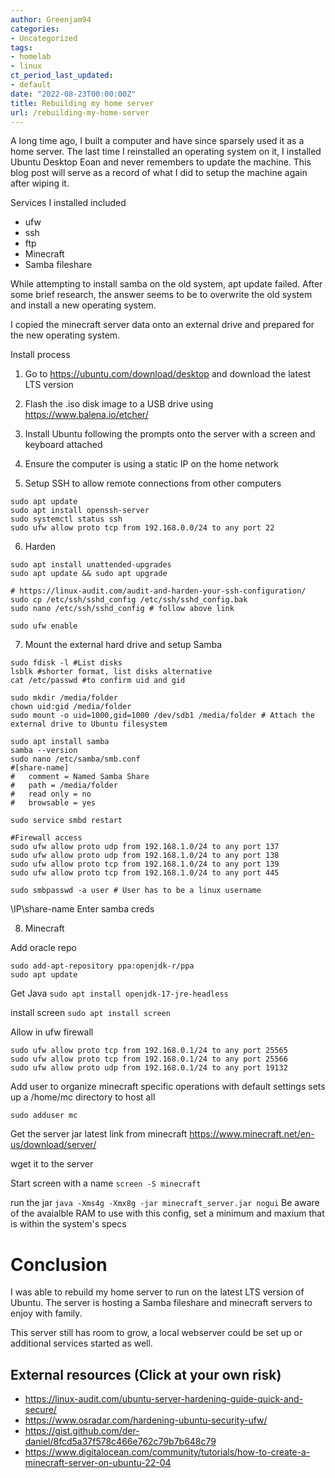 ```yaml
---
author: Greenjam94
categories:
- Uncategorized
tags:
- homelab
- linux
ct_period_last_updated:
- default
date: "2022-08-23T00:00:00Z"
title: Rebuilding my home server
url: /rebuilding-my-home-server
---
```


A long time ago, I built a computer and have since sparsely used it as a home server.
The last time I reinstalled an operating system on it, I installed Ubuntu Desktop Eoan 
and never remembers to update the machine. This blog post will serve as a record of what
I did to setup the machine again after wiping it.

Services I installed included
- ufw
- ssh
- ftp
- Minecraft
- Samba fileshare

While attempting to install samba on the old system, apt update failed.
After some brief research, the answer seems to be to overwrite the old system and install a new operating system.

I copied the minecraft server data onto an external drive and prepared for the new operating system.

Install process

1. Go to https://ubuntu.com/download/desktop and download the latest LTS version

2. Flash the .iso disk image to a USB drive using https://www.balena.io/etcher/

3. Install Ubuntu following the prompts onto the server with a screen and keyboard attached

4. Ensure the computer is using a static IP on the home network

5. Setup SSH to allow remote connections from other computers

```
sudo apt update
sudo apt install openssh-server
sudo systemctl status ssh
sudo ufw allow proto tcp from 192.168.0.0/24 to any port 22
```

6. Harden

```
sudo apt install unattended-upgrades
sudo apt update && sudo apt upgrade

# https://linux-audit.com/audit-and-harden-your-ssh-configuration/
sudo cp /etc/ssh/sshd_config /etc/ssh/sshd_config.bak
sudo nano /etc/ssh/sshd_config # follow above link

sudo ufw enable
```


7. Mount the external hard drive and setup Samba

```
sudo fdisk -l #List disks
lsblk #shorter format, list disks alternative
cat /etc/passwd #to confirm uid and gid

sudo mkdir /media/folder
chown uid:gid /media/folder
sudo mount -o uid=1000,gid=1000 /dev/sdb1 /media/folder # Attach the external drive to Ubuntu filesystem

sudo apt install samba
samba --version
sudo nano /etc/samba/smb.conf
#[share-name]
#   comment = Named Samba Share
#   path = /media/folder
#   read only = no
#   browsable = yes

sudo service smbd restart

#Firewall access
sudo ufw allow proto udp from 192.168.1.0/24 to any port 137
sudo ufw allow proto udp from 192.168.1.0/24 to any port 138
sudo ufw allow proto tcp from 192.168.1.0/24 to any port 139
sudo ufw allow proto tcp from 192.168.1.0/24 to any port 445

sudo smbpasswd -a user # User has to be a linux username
```

\\IP\share-name
Enter samba creds

8. Minecraft

Add oracle repo
```
sudo add-apt-repository ppa:openjdk-r/ppa
sudo apt update
```

Get Java `sudo apt install openjdk-17-jre-headless`

install screen `sudo apt install screen`

Allow in ufw firewall

```
sudo ufw allow proto tcp from 192.168.0.1/24 to any port 25565
sudo ufw allow proto tcp from 192.168.0.1/24 to any port 25566
sudo ufw allow proto udp from 192.168.0.1/24 to any port 19132
```

Add user to organize minecraft specific operations with default settings sets up a /home/mc directory to host all

```
sudo adduser mc
```

Get the server jar latest link from minecraft
https://www.minecraft.net/en-us/download/server/

wget it to the server

Start screen with a name `screen -S minecraft`

run the jar `java -Xms4g -Xmx8g -jar minecraft_server.jar nogui`
Be aware of the avaialble RAM to use with this config, set a minimum and maxium that is within the system's specs

# Conclusion

I was able to rebuild my home server to run on the latest LTS version of Ubuntu. The server is hosting a Samba fileshare and minecraft servers to enjoy with family.

This server still has room to grow, a local webserver could be set up or additional services started as well.

## External resources (Click at your own risk)
- https://linux-audit.com/ubuntu-server-hardening-guide-quick-and-secure/
- https://www.osradar.com/hardening-ubuntu-security-ufw/
- https://gist.github.com/der-daniel/8fcd5a37f578c466e762c79b7b648c79
- https://www.digitalocean.com/community/tutorials/how-to-create-a-minecraft-server-on-ubuntu-22-04

